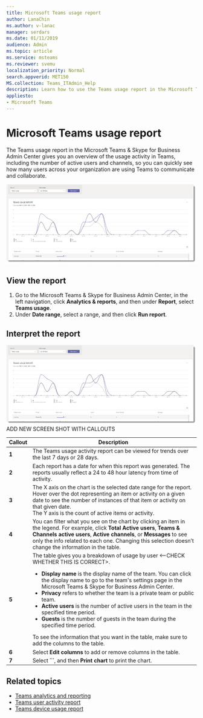 ```yaml
---
title: Microsoft Teams usage report
author: LanaChin    
ms.author: v-lanac
manager: serdars
ms.date: 01/11/2019
audience: Admin
ms.topic: article
ms.service: msteams
ms.reviewer: svemu
localization_priority: Normal
search.appverid: MET150
MS.collection: Teams_ITAdmin_Help
description: Learn how to use the Teams usage report in the Microsoft Teams & Skype for Business Admin Center to get an overview of Teams activity in your organization.
appliesto: 
- Microsoft Teams
---
```

# Microsoft Teams usage report

The Teams usage report in the Microsoft Teams & Skype for Business Admin Center gives you an overview of the usage activity in Teams, including the number of active users and channels, so you can quickly see how many users across your organization are using Teams to communicate and collaborate.

![Screen shot of the Teams usage report in the Microsoft Teams & Skype for Business Admin Center](../media/teams-usage-report.png "Screen shot of the Teams usage report in the Microsoft Teams & Skype for Business Admin Center")

## View the report

1. Go to the Microsoft Teams & Skype for Business Admin Center, in the left navigation, click **Analytics & reports**, and then under **Report**, select **Teams usage**. 
2. Under **Date range**, select a range, and then click **Run report**.

## Interpret the report

![Screen shot of the Teams usage report in the Microsoft Teams & Skype for Business Admin Center](../media/teams-usage-report.png "Screen shot of the Teams usage report in the Microsoft Teams & Skype for Business Admin Center")<br>ADD NEW SCREEN SHOT WITH CALLOUTS

|Callout |Description  |
|--------|-------------|
|**1**   |The Teams usage activity report can be viewed for trends over the last 7 days or 28 days. |
|**2**   |Each report has a date for when this report was generated. The reports usually reflect a 24 to 48 hour latency from time of activity. |
|**3**   |The X axis on the chart is the selected date range for the report. Hover over the dot representing an item or activity on a given date to see the number of instances of that item or activity on that given date.<br> The Y axis is the count of active items or activity. |
|**4**   |You can filter what you see on the chart by clicking an item in the legend. For example, click  **Total Active users**, **Teams & Channels active users**,  **Active channels**, or **Messages** to see only the info related to each one. Changing this selection doesn’t change the information in the table. |
|**5**   |The table gives you a breakdown of usage by user <--CHECK WHETHER THIS IS CORRECT>. <ul><li>**Display name** is the display name of the team. You can click the display name to go to the team's settings page in the Microsoft Teams & Skype for Business Admin Center. </li> <li>**Privacy** refers to whether the team is a private team or public team.</li> <li>**Active users** is the number of active users in the team in the specified time period.</li><li>**Guests** is the number of guests in the team during the specified time period.</li> </li> </ul>To see the information that you want in the table, make sure to add the columns to the table. |
|**6**   |Select **Edit columns** to add or remove columns in the table. 
|**7**   |Select **˙˙˙**, and then **Print chart** to print the chart. |

## Related topics
- [Teams analytics and reporting](teams-reporting-reference.md)
- [Teams user activity report](user-activity-report.md)
- [Teams device usage report](device-usage-report.md)
